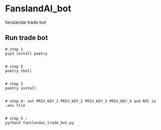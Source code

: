 # FanslandAI_bot

fanslandai trade bot

## Run trade bot

```shell
# step 1
pip3 install poetry


# step 2
poetry shell


# step 3
poetry install


# step 4: set PRIV_KEY_1 PRIV_KEY_2 PRIV_KEY_3 PRIV_KEY_4 and RPC in .env file


# step 5 :
python3 fanslandai_trade_bot.py


```
